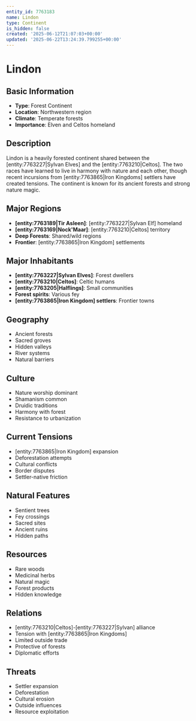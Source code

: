 ```yaml
---
entity_id: 7763183
name: Lindon
type: Continent
is_hidden: false
created: '2025-06-12T21:07:03+00:00'
updated: '2025-06-22T13:24:39.799255+00:00'
---
```


# Lindon

## Basic Information

- **Type**: Forest Continent
- **Location**: Northwestern region
- **Climate**: Temperate forests
- **Importance**: Elven and Celtos homeland

## Description

Lindon is a heavily forested continent shared between the [entity:7763227|Sylvan Elves] and the [entity:7763210|Celtos]. The two races have learned to live in harmony with nature and each other, though recent incursions from [entity:7763865|Iron Kingdoms] settlers have created tensions. The continent is known for its ancient forests and strong nature magic.

## Major Regions

- **[entity:7763189|Tir Asleen]**: [entity:7763227|Sylvan Elf] homeland
- **[entity:7763169|Nock'Maar]**: [entity:7763210|Celtos] territory
- **Deep Forests**: Shared/wild regions
- **Frontier**: [entity:7763865|Iron Kingdom] settlements

## Major Inhabitants

- **[entity:7763227|Sylvan Elves]**: Forest dwellers
- **[entity:7763210|Celtos]**: Celtic humans
- **[entity:7763205|Halflings]**: Small communities
- **Forest spirits**: Various fey
- **[entity:7763865|Iron Kingdom] settlers**: Frontier towns

## Geography

- Ancient forests
- Sacred groves
- Hidden valleys
- River systems
- Natural barriers

## Culture

- Nature worship dominant
- Shamanism common
- Druidic traditions
- Harmony with forest
- Resistance to urbanization

## Current Tensions

- [entity:7763865|Iron Kingdom] expansion
- Deforestation attempts
- Cultural conflicts
- Border disputes
- Settler-native friction

## Natural Features

- Sentient trees
- Fey crossings
- Sacred sites
- Ancient ruins
- Hidden paths

## Resources

- Rare woods
- Medicinal herbs
- Natural magic
- Forest products
- Hidden knowledge

## Relations

- [entity:7763210|Celtos]-[entity:7763227|Sylvan] alliance
- Tension with [entity:7763865|Iron Kingdoms]
- Limited outside trade
- Protective of forests
- Diplomatic efforts

## Threats

- Settler expansion
- Deforestation
- Cultural erosion
- Outside influences
- Resource exploitation
